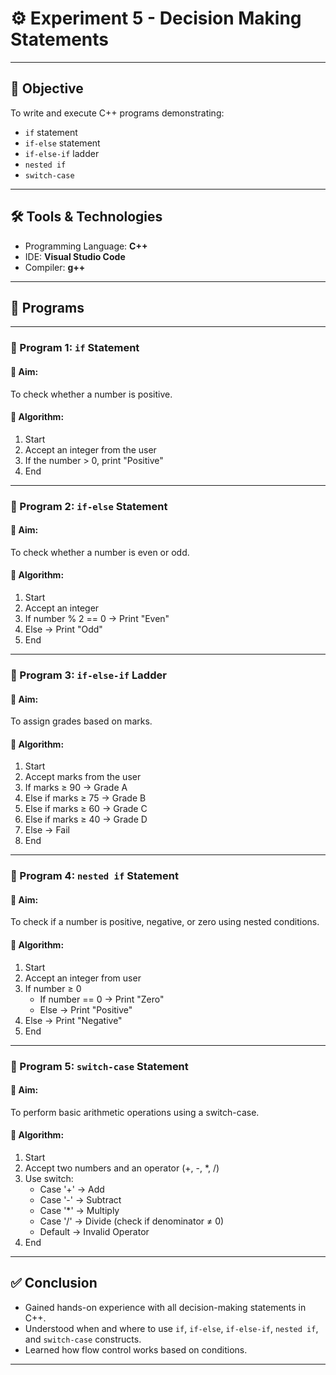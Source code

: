 # ⚙️ Experiment 5 - Decision Making Statements

---

## 🧪 Objective
To write and execute C++ programs demonstrating:
- `if` statement
- `if-else` statement
- `if-else-if` ladder
- `nested if`
- `switch-case`

---

## 🛠️ Tools & Technologies
- Programming Language: **C++**
- IDE: **Visual Studio Code**
- Compiler: **g++**

---

## 📂 Programs

---

### 🔹 Program 1: `if` Statement

#### 🎯 Aim:
To check whether a number is positive.

#### 🧠 Algorithm:
1. Start
2. Accept an integer from the user
3. If the number > 0, print "Positive"
4. End

---

### 🔹 Program 2: `if-else` Statement

#### 🎯 Aim:
To check whether a number is even or odd.

#### 🧠 Algorithm:
1. Start  
2. Accept an integer  
3. If number % 2 == 0 → Print "Even"  
4. Else → Print "Odd"  
5. End

---

### 🔹 Program 3: `if-else-if` Ladder

#### 🎯 Aim:
To assign grades based on marks.

#### 🧠 Algorithm:
1. Start  
2. Accept marks from the user  
3. If marks ≥ 90 → Grade A  
4. Else if marks ≥ 75 → Grade B  
5. Else if marks ≥ 60 → Grade C  
6. Else if marks ≥ 40 → Grade D  
7. Else → Fail  
8. End

---

### 🔹 Program 4: `nested if` Statement

#### 🎯 Aim:
To check if a number is positive, negative, or zero using nested conditions.

#### 🧠 Algorithm:
1. Start  
2. Accept an integer from user  
3. If number ≥ 0  
   - If number == 0 → Print "Zero"  
   - Else → Print "Positive"  
4. Else → Print "Negative"  
5. End

---

### 🔹 Program 5: `switch-case` Statement

#### 🎯 Aim:
To perform basic arithmetic operations using a switch-case.

#### 🧠 Algorithm:
1. Start  
2. Accept two numbers and an operator (+, -, *, /)  
3. Use switch:
   - Case '+' → Add  
   - Case '-' → Subtract  
   - Case '*' → Multiply  
   - Case '/' → Divide (check if denominator ≠ 0)  
   - Default → Invalid Operator  
4. End

---

## ✅ Conclusion
- Gained hands-on experience with all decision-making statements in C++.  
- Understood when and where to use `if`, `if-else`, `if-else-if`, `nested if`, and `switch-case` constructs.  
- Learned how flow control works based on conditions.

---
